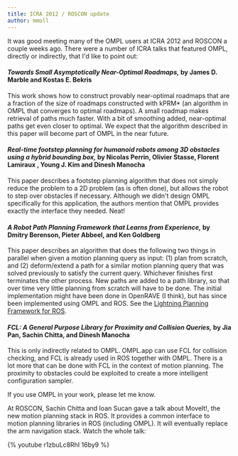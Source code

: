 ```yaml
---
title: ICRA 2012 / ROSCON update
author: mmoll
---
```

It was good meeting many of the OMPL users at ICRA 2012 and ROSCON a couple weeks ago. There were a number of ICRA talks that featured OMPL, directly or indirectly, that I'd like to point out:

#### *Towards Small Asymptotically Near-Optimal Roadmaps,* by James D. Marble and Kostas E. Bekris

This work shows how to construct provably near-optimal roadmaps that are a fraction of the size of roadmaps constructed with kPRM* (an algorithm in OMPL that converges to optimal roadmaps). A small roadmap makes retrieval of paths much faster. With a bit of smoothing added, near-optimal paths get even closer to optimal. We expect that the algorithm described in this paper will become part of OMPL in the near future.

#### *Real-time footstep planning for humanoid robots among 3D obstacles using a hybrid bounding box,* by Nicolas Perrin, Olivier Stasse, Florent Lamiraux , Young J. Kim and Dinesh Manocha

This paper describes a footstep planning algorithm that does not simply reduce the problem to a 2D problem (as is often done), but allows the robot to step over obstacles if necessary. Although we didn't design OMPL specifically for this application, the authors mention that OMPL provides exactly the interface they needed. Neat!

#### *A Robot Path Planning Framework that Learns from Experience,* by Dmitry Berenson, Pieter Abbeel, and Ken Goldberg

This paper describes an algorithm that does the following two things in parallel when given a motion planning query as input: (1) plan from scratch, and (2) deform/extend a path for a similar motion planning query that was solved previously to satisfy the current query. Whichever finishes first terminates the other process. New paths are added to a path library, so that over time very little planning from scratch will have to be done. The initial implementation might have been done in OpenRAVE (I think), but has since been implemented using OMPL and ROS. See the <a href="http://sourceforge.net/p/lightningros/wiki/Home/">Lightning Planning Framework for ROS</a>.

#### *FCL: A General Purpose Library for Proximity and Collision Queries,* by Jia Pan, Sachin Chitta, and Dinesh Manocha

This is only indirectly related to OMPL. OMPL.app can use FCL for collision checking, and FCL is already used in ROS together with OMPL. There is a lot more that can be done with FCL in the context of motion planning. The proximity to obstacles could be exploited to create a more intelligent configuration sampler.

If you use OMPL in your work, please let me know.

At ROSCON, Sachin Chitta and Ioan Sucan gave a talk about MoveIt!, the new motion planning stack in ROS. It provides a common interface to motion planning libraries in ROS (including OMPL). It will eventually replace the arm navigation stack. Watch the whole talk:

{% youtube r1zbuLc8RhI 16by9 %}
